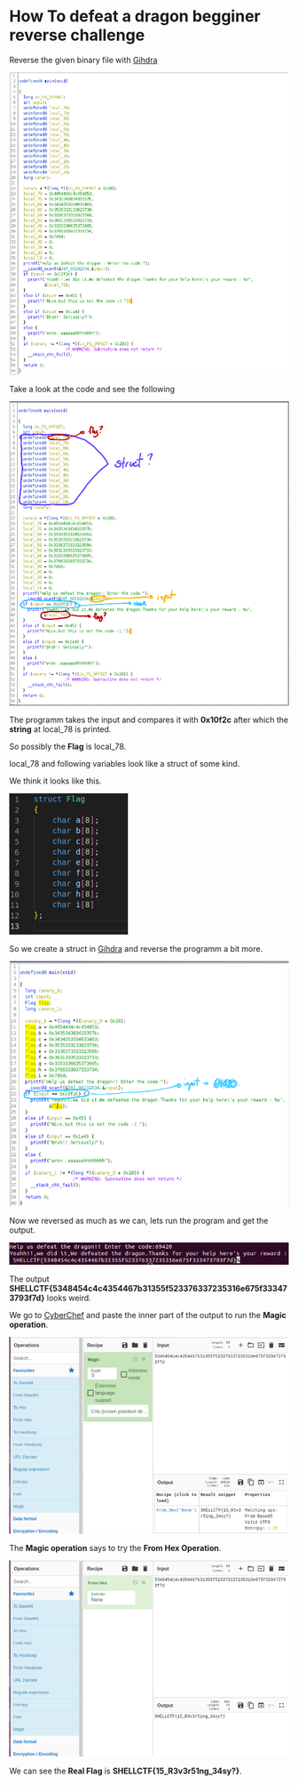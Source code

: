 # How To defeat a dragon begginer reverse challenge

Reverse the given binary file with [Gihdra](https://ghidra-sre.org/)

![alt text](https://github.com/DJMucki/Writeups/blob/main/SHELL_CTF_2022/How_to_defeat_a_dragon/images/gihdra_decomp.png)

Take a look at the code and see the following

![alt text](https://github.com/DJMucki/Writeups/blob/main/SHELL_CTF_2022/How_to_defeat_a_dragon/images/gihdra_explained.png)

The programm takes the input and compares it with **0x10f2c** after which the **string** at local_78 is printed.

So possibly the **Flag** is local_78.

local_78 and following variables look like a struct of some kind.

We think it looks like this.

![alt text](https://github.com/DJMucki/Writeups/blob/main/SHELL_CTF_2022/How_to_defeat_a_dragon/images/flag_struct.png)

So we create a struct in [Gihdra](https://ghidra-sre.org/) and reverse the programm a bit more.

![alt text](https://github.com/DJMucki/Writeups/blob/main/SHELL_CTF_2022/How_to_defeat_a_dragon/images/gihdra_reversed_explained.png)

Now we reversed as much as we can, lets run the program and get the output.

![alt text](https://github.com/DJMucki/Writeups/blob/main/SHELL_CTF_2022/How_to_defeat_a_dragon/images/vault_output.png)

The output **SHELLCTF{5348454c4c4354467b31355f523376337235316e675f333473793f7d}** looks weird.

We go to [CyberChef](https://gchq.github.io/CyberChef/) and paste the inner part of the output to run the **Magic operation**.

![alt text](https://github.com/DJMucki/Writeups/blob/main/SHELL_CTF_2022/How_to_defeat_a_dragon/images/CyberChef.png)

The **Magic operation** says to try the **From Hex Operation**. 

![alt text](https://github.com/DJMucki/Writeups/blob/main/SHELL_CTF_2022/How_to_defeat_a_dragon/images/Flag.png)

We can see the **Real Flag** is **SHELLCTF{15_R3v3r51ng_34sy?}**.

